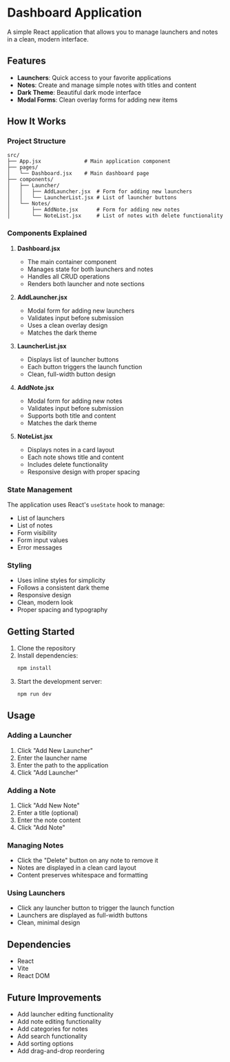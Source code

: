 # Dashboard Application

A simple React application that allows you to manage launchers and notes in a clean, modern interface.

## Features

- **Launchers**: Quick access to your favorite applications
- **Notes**: Create and manage simple notes with titles and content
- **Dark Theme**: Beautiful dark mode interface
- **Modal Forms**: Clean overlay forms for adding new items

## How It Works

### Project Structure

```
src/
├── App.jsx              # Main application component
├── pages/
│   └── Dashboard.jsx    # Main dashboard page
├── components/
│   ├── Launcher/
│   │   ├── AddLauncher.jsx  # Form for adding new launchers
│   │   └── LauncherList.jsx # List of launcher buttons
│   └── Notes/
│       ├── AddNote.jsx      # Form for adding new notes
│       └── NoteList.jsx     # List of notes with delete functionality
```

### Components Explained

1. **Dashboard.jsx**
   - The main container component
   - Manages state for both launchers and notes
   - Handles all CRUD operations
   - Renders both launcher and note sections

2. **AddLauncher.jsx**
   - Modal form for adding new launchers
   - Validates input before submission
   - Uses a clean overlay design
   - Matches the dark theme

3. **LauncherList.jsx**
   - Displays list of launcher buttons
   - Each button triggers the launch function
   - Clean, full-width button design

4. **AddNote.jsx**
   - Modal form for adding new notes
   - Validates input before submission
   - Supports both title and content
   - Matches the dark theme

5. **NoteList.jsx**
   - Displays notes in a card layout
   - Each note shows title and content
   - Includes delete functionality
   - Responsive design with proper spacing

### State Management

The application uses React's `useState` hook to manage:
- List of launchers
- List of notes
- Form visibility
- Form input values
- Error messages

### Styling

- Uses inline styles for simplicity
- Follows a consistent dark theme
- Responsive design
- Clean, modern look
- Proper spacing and typography

## Getting Started

1. Clone the repository
2. Install dependencies:
   ```bash
   npm install
   ```
3. Start the development server:
   ```bash
   npm run dev
   ```

## Usage

### Adding a Launcher
1. Click "Add New Launcher"
2. Enter the launcher name
3. Enter the path to the application
4. Click "Add Launcher"

### Adding a Note
1. Click "Add New Note"
2. Enter a title (optional)
3. Enter the note content
4. Click "Add Note"

### Managing Notes
- Click the "Delete" button on any note to remove it
- Notes are displayed in a clean card layout
- Content preserves whitespace and formatting

### Using Launchers
- Click any launcher button to trigger the launch function
- Launchers are displayed as full-width buttons
- Clean, minimal design

## Dependencies

- React
- Vite
- React DOM

## Future Improvements

- Add launcher editing functionality
- Add note editing functionality
- Add categories for notes
- Add search functionality
- Add sorting options
- Add drag-and-drop reordering
